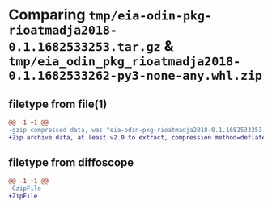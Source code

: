 # Comparing `tmp/eia-odin-pkg-rioatmadja2018-0.1.1682533253.tar.gz` & `tmp/eia_odin_pkg_rioatmadja2018-0.1.1682533262-py3-none-any.whl.zip`

## filetype from file(1)

```diff
@@ -1 +1 @@
-gzip compressed data, was "eia-odin-pkg-rioatmadja2018-0.1.1682533253.tar", last modified: Wed Apr 26 18:20:53 2023, max compression
+Zip archive data, at least v2.0 to extract, compression method=deflate
```

## filetype from diffoscope

```diff
@@ -1 +1 @@
-GzipFile
+ZipFile
```

